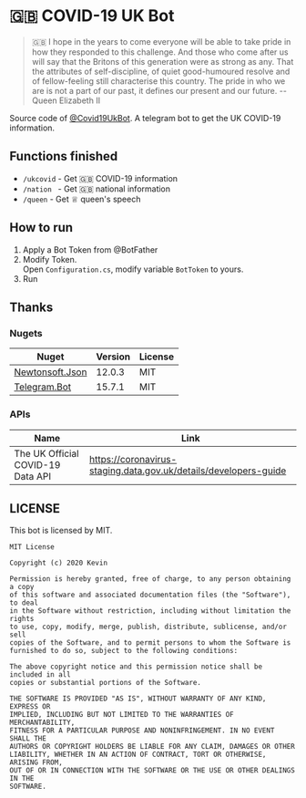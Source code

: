 # 🇬🇧 COVID-19 UK Bot

> 🇬🇧 I hope in the years to come everyone will be able to take pride in how they responded to this challenge. And those who come after us will say that the Britons of this generation were as strong as any. That the attributes of self-discipline, of quiet good-humoured resolve and of fellow-feeling still characterise this country. The pride in who we are is not a part of our past, it defines our present and our future. -- Queen Elizabeth II

Source code of [@Covid19UkBot](https://t.me/Covid19UkBot). A telegram bot to get the UK COVID-19 information.

## Functions finished

- `/ukcovid` - Get 🇬🇧 COVID-19 information
- `/nation ` - Get 🇬🇧 national information
- `/queen`   - Get ♕ queen's speech

## How to run

1. Apply a Bot Token from @BotFather
1. Modify Token.  
   Open `Configuration.cs`, modify variable `BotToken` to yours.
1. Run

## Thanks

### Nugets

| Nuget | Version | License |
| ----- | ------- | ------- |
| [Newtonsoft.Json](https://www.nuget.org/packages/Newtonsoft.Json/) | 12.0.3 | MIT |
| [Telegram.Bot](https://www.nuget.org/packages/Telegram.Bot/) | 15.7.1 | MIT |

### APIs

| Name | Link |
| ---- | ---- |
| The UK Official COVID-19 Data API | <https://coronavirus-staging.data.gov.uk/details/developers-guide> |

## LICENSE

This bot is licensed by MIT.

```
MIT License

Copyright (c) 2020 Kevin

Permission is hereby granted, free of charge, to any person obtaining a copy
of this software and associated documentation files (the "Software"), to deal
in the Software without restriction, including without limitation the rights
to use, copy, modify, merge, publish, distribute, sublicense, and/or sell
copies of the Software, and to permit persons to whom the Software is
furnished to do so, subject to the following conditions:

The above copyright notice and this permission notice shall be included in all
copies or substantial portions of the Software.

THE SOFTWARE IS PROVIDED "AS IS", WITHOUT WARRANTY OF ANY KIND, EXPRESS OR
IMPLIED, INCLUDING BUT NOT LIMITED TO THE WARRANTIES OF MERCHANTABILITY,
FITNESS FOR A PARTICULAR PURPOSE AND NONINFRINGEMENT. IN NO EVENT SHALL THE
AUTHORS OR COPYRIGHT HOLDERS BE LIABLE FOR ANY CLAIM, DAMAGES OR OTHER
LIABILITY, WHETHER IN AN ACTION OF CONTRACT, TORT OR OTHERWISE, ARISING FROM,
OUT OF OR IN CONNECTION WITH THE SOFTWARE OR THE USE OR OTHER DEALINGS IN THE
SOFTWARE.
```


